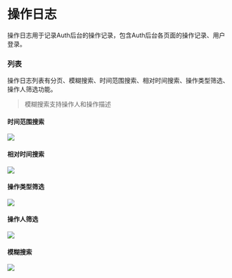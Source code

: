 # 操作日志

操作日志用于记录Auth后台的操作记录，包含Auth后台各页面的操作记录、用户登录。

### 列表

操作日志列表有分页、模糊搜索、时间范围搜索、相对时间搜索、操作类型筛选、操作人筛选功能。

> 模糊搜索支持操作人和操作描述

#### 时间范围搜索

![](\stack\auth\operationLog-time-range-search.png)

#### 相对时间搜索

![](\stack\auth\operationLog-relativ-time-search.png)

#### 操作类型筛选

![](\stack\auth\operationLog-operation-type-search.png)

#### 操作人筛选

![](\stack\auth\operationLog-operator-search.png)

#### 模糊搜索

![](\stack\auth\operationLog-search.png)